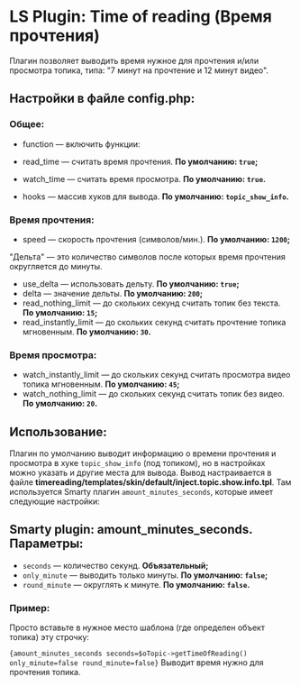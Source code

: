 # LS Plugin: Time of reading (Время прочтения)

Плагин позволяет выводить время нужное для прочтения и/или просмотра топика, типа: "7 минут на прочтение и 12 минут видео".

## Настройки в файле config.php:

### Общее:
* function — включить функции:
 * read_time — считать время прочтения. **По умолчанию: ``true``;**
 * watch_time — считать время просмотра. **По умолчанию: ``true``.**

* hooks — массив хуков для вывода. **По умолчанию: ``topic_show_info``.**

### Время прочтения:
* speed — скорость прочтения (символов/мин.). **По умолчанию: ``1200``;**

"Дельта" — это количество символов после которых время прочтения округляется до минуты.
* use_delta — использовать дельту. **По умолчанию: ``true``;**
* delta — значение дельты. **По умолчанию: ``200``;**
* read_nothing_limit — до скольких секунд считать топик без текста. **По умолчанию: ``15``;**
* read_instantly_limit — до скольких секунд считать прочтение топика мгновенным. **По умолчанию: ``30``.**

### Время просмотра:
* watch_instantly_limit — до скольких секунд считать просмотра видео топика мгновенным. **По умолчанию: ``45``;**
* watch_nothing_limit — до скольких секунд считать топик без видео. **По умолчанию: ``20``.**

## Использование:
Плагин по умолчанию выводит информацию о времени прочтения и просмотра в хуке ``topic_show_info`` (под топиком), но в настройках можно указать и другие места для вывода.
Вывод настраивается в файле **timereading/templates/skin/default/inject.topic.show.info.tpl**. Там используется Smarty плагин ``amount_minutes_seconds``, которые имеет следующие настройки:

## Smarty plugin: amount_minutes_seconds. Параметры:

* ``seconds`` — количество секунд. **Объязательный;**
* ``only_minute`` — выводить только минуты. **По умолчанию: ``false``;**
* ``round_minute`` — округлять к минуте. **По умолчанию: ``false``.**

### Пример:
Просто вставьте в нужное место шаблона (где определен объект топика) эту строчку:

``{amount_minutes_seconds seconds=$oTopic->getTimeOfReading() only_minute=false round_minute=false}``
Выводит время нужно для прочтения топика.

